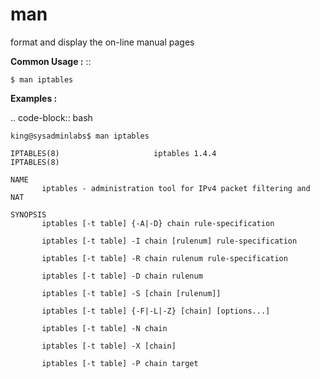 # man

format and display the on-line manual pages


**Common Usage :** ::

	$ man iptables


**Examples :**

.. code-block:: bash

	king@sysadminlabs$ man iptables

	IPTABLES(8)                     iptables 1.4.4                     IPTABLES(8)

	NAME
	       iptables - administration tool for IPv4 packet filtering and NAT

	SYNOPSIS
	       iptables [-t table] {-A|-D} chain rule-specification

	       iptables [-t table] -I chain [rulenum] rule-specification

	       iptables [-t table] -R chain rulenum rule-specification

	       iptables [-t table] -D chain rulenum

	       iptables [-t table] -S [chain [rulenum]]

	       iptables [-t table] {-F|-L|-Z} [chain] [options...]

	       iptables [-t table] -N chain

	       iptables [-t table] -X [chain]

	       iptables [-t table] -P chain target